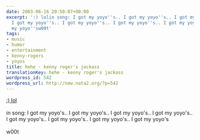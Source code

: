 ```yaml
---
date: 2003-06-16 20:50:07+00:00
excerpt: ':) lolin song: I got my yoyo''s.. I got my yoyo''s.. I got my yoyo''s..
  I got my yoyo''s.. I got my yoyo''s.. I got my yoyo''s.. I got my yoyo''s.. I got
  my yoyo''sw00t'
tags:
- music
- humor
- entertainment
- kenny-rogers
- yoyos
title: hehe - kenny roger's jackass
translationKey: hehe - kenny roger's jackass
wordpress_id: 542
wordpress_url: http://new.nata2.org/?p=542
---
```


<a href="http://www.wijfzonderlijf.be/content/index.asp?page=wzl&main=post&postId=962&yearNow=2003&monthNow=06">:) lol</a><br/><br/>in song: I got my yoyo's.. I got my yoyo's.. I got my yoyo's.. I got my yoyo's.. I got my yoyo's.. I got my yoyo's.. I got my yoyo's.. I got my yoyo's<br/><br/>w00t